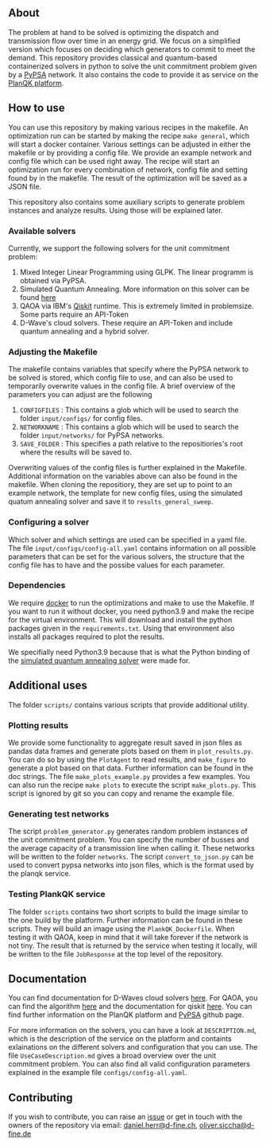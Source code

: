 ## About

The problem at hand to be solved is optimizing the dispatch and transmission flow over time in an energy grid. We focus on a simplified version
which focuses on deciding which generators to commit to meet the demand. This repository provides classical and quantum-based containerized solvers in python to
solve the unit commitment problem given by a [PyPSA](https://github.com/PyPSA/PyPSA) network. It also contains the code to provide it as service on 
the [PlanQK platform](https://platform.planqk.de). 


## How to use

You can use this repository by making various recipes in the makefile. An optimization run can be started by making the recipe `make general`, which will 
start a docker container. Various settings can be adjusted in either the makefile or by providing a config file. We provide an example network and config 
file which can be used right away. The recipe will start an optimization run for every combination of network, config file and setting found by in the makefile. 
The result of the optimization will be saved as a JSON file.

This repository also contains some auxiliary scripts to generate problem instances and analyze results. Using those will be explained later.


### Available solvers
Currently, we support the following solvers for the unit commitment problem:

1. Mixed Integer Linear Programming using GLPK. The linear programm is obtained via PyPSA.
2. Simulated Quantum Annealing. More information on this solver can be found [here](https://github.com/PlanQK/SimulatedQuantumAnnealing)
3. QAOA via IBM's [Qiskit](https://qiskit.org) runtime. This is extremely limited in problemsize. Some parts require an API-Token
4. D-Wave's cloud solvers. These require an API-Token and include quantum annealing and a hybrid solver.


### Adjusting the Makefile

The makefile contains variables that specify where the PyPSA network to be solved is stored, which config file to use, and can
also be used to temporarily overwrite values in the config file. A brief overview of the parameters you can adjust are the following

1. `CONFIGFILES` : This contains a glob which will be used to search the folder `input/configs/` for config files.
2. `NETWORKNAME` : This contains a glob which will be used to search the folder `input/networks/` for PyPSA networks.
3. `SAVE_FOLDER` : This specifies a path relative to the repositiories's root where the results will be saved to.

Overwriting values of the config files is further explained in the Makefile. Additional information on the variables above can also be found in the makefile.
When cloning the repositiory, they are set up to point to an example network, the template for new config files, using the simulated quatum annealing solver
and save it to `results_general_sweep`.

### Configuring a solver

Which solver and which settings are used can be specified in a yaml file. The file `input/configs/config-all.yaml` contains information on all possible
parameters that can be set for the various solvers, the structure that the config file has to have and the possibe values for each parameter.


### Dependencies

We require [docker](https://www.docker.com/) to run the optimizations and make to use the Makefile. If you want to run it without docker, you need python3.9 and make
the recipe for the virtual environment. This will download and install the python packages given in the `requirements.txt`. Using that environment
also installs all packages required to plot the results.

We specifially need Python3.9 because that is what the Python binding of the [simulated quantum annealing solver](https://github.com/PlanQK/SimulatedQuantumAnnealing) were made for.


## Additional uses

The folder `scripts/` contains various scripts that provide additional utility.

### Plotting results
We provide some functionality to aggregate result saved in json files as pandas data frames and generate plots based on them in `plot_results.py`. You can do so by using the 
`PlotAgent` to read results, and `make_figure` to generate a plot based on that data. Further information can be found in the doc strings. The file 
`make_plots_example.py` provides a few examples. You can also run the recipe `make plots` to execute the script `make_plots.py`. This script
is ignored by git so you can copy and rename the example file.


### Generating test networks
The script `problem_generator.py` generates random problem instances of the unit commitment problem. You can specify the number of busses and the average capacity
of a transmission line when calling it. These networks will be written to the folder `networks`. The script `convert_to_json.py` can be used to convert pypsa networks 
into json files, which is the format used by the planqk service.


### Testing PlankQK service
The folder `scripts` contains two short scripts to build the image similar to the one build by the platform. Further information can be found in these scripts. They will build an 
image using the `PlankQK_Dockerfile`. When testing it with QAOA, keep in mind that it will 
take forever if the network is not tiny. The result that is returned by the service when testing it locally, will be written to the 
file `JobResponse` at the top level of the repository.

## Documentation
You can find documentation for D-Waves cloud solvers [here](https://docs.ocean.dwavesys.com/en/stable/index.html). For QAOA, you can find the algorithm 
[here](https://qiskit.org/textbook/ch-applications/qaoa.html) and the documentation for qiskit [here](https://qiskit.org/documentation).
You can find further information on the PlanQK platform and [PyPSA](https://github.com/PyPSA/PyPSA) github page.

For more information on the solvers, you can have a look at `DESCRIPTION.md`, which is the description of the service on the platform and containts exlainations on the
different solvers and configuration that you can use. The file `UseCaseDescription.md` gives a broad overview over the unit commitment problem. You can also find all valid 
configuration parameters explained in the example file `configs/config-all.yaml`.


## Contributing

If you wish to contribute, you can raise an [issue](https://github.com/PlanQK/UnitCommitment/issues) or get in touch with the owners of the repository via email:
daniel.herr@d-fine.ch, oliver.siccha@d-fine.de

